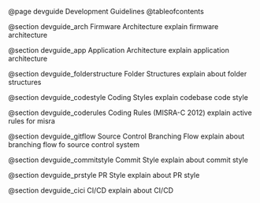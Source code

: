 @page devguide Development Guidelines 
@tableofcontents

@section devguide_arch Firmware Architecture
explain firmware architecture

@section devguide_app Application Architecture
explain application architecture

@section devguide_folderstructure Folder Structures
explain about folder structures 

@section devguide_codestyle Coding Styles
explain codebase code style

@section devguide_coderules Coding Rules (MISRA-C 2012)
explain active rules for misra

@section devguide_gitflow Source Control Branching Flow
explain about branching flow fo source control system

@section devguide_commitstyle Commit Style
explain about commit style

@section devguide_prstyle PR Style
explain about PR style

@section devguide_cici CI/CD
explain about CI/CD
